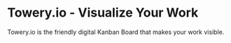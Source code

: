 # Towery.io - Visualize Your Work

Towery.io is the friendly digital Kanban Board that makes your work visible.
